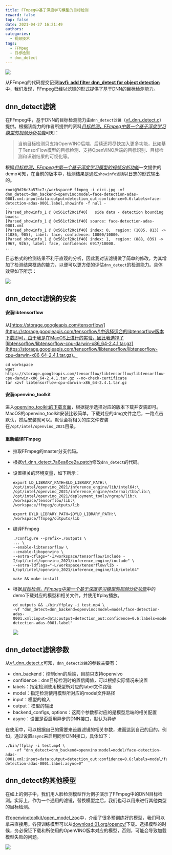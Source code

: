 ```yaml
---
title: FFmpeg中基于深度学习模型的目标检测
reward: false
top: false
date: 2021-04-27 16:21:49
authors:
categories:
  - 视频技术
tags:
  - FFMpeg
  - 目标检测
  - dnn_detect
---
```


![](1.png)

从FFmpeg的代码提交记录[**lavfi: add filter dnn_detect for object detection**](https://github.com/FFmpeg/FFmpeg/commit/aa9ffdaa1eaeb5e16fb6b89852f38ff488d81173)中，我们发现，FFmpeg已经以滤镜的形式提供了基于DNN的目标检测能力。

<!--more-->

## dnn_detect滤镜
在FFmpeg中，基于DNN的目标检测能力由`dnn_detect滤镜`（[vf_dnn_detect.c](https://github.com/FFmpeg/FFmpeg/blob/master/libavfilter/vf_dnn_detect.c)）提供。根据该能力的作者所提供的资料[*目标检测，FFmpeg中第一个基于深度学习模型的视频分析功能*](https://mp.weixin.qq.com/s?__biz=MzI3MjU1MjU1Mw==&mid=2247483828&idx=1&sn=df8fe902868ca2a0ea1cf50fff28ff95)可知：

> 当前目标检测只支持OpenVINO后端，后续还将尽快加入更多功能，比如基于TensorFlow模型的目标检测、支持OpenVINO后端的目标识别、目标检测和识别结果的可视化等。

根据[*目标检测，FFmpeg中第一个基于深度学习模型的视频分析功能*](https://mp.weixin.qq.com/s?__biz=MzI3MjU1MjU1Mw==&mid=2247483828&idx=1&sn=df8fe902868ca2a0ea1cf50fff28ff95)一文提供的demo可知，在当前的版本中，检测结果是通过`showinfo滤镜`以日志的形式输出的。

```shell
root@9d26c3a57bc7:/workspace# ffmpeg -i cici.jpg -vf dnn_detect=dnn_backend=openvino:model=face-detection-adas-0001.xml:input=data:output=detection_out:confidence=0.6:labels=face-detection-adas-0001.label,showinfo -f null -
...
[Parsed_showinfo_1 @ 0x561cf20c1f40]   side data - detection bounding boxes:
[Parsed_showinfo_1 @ 0x561cf20c1f40] source: face-detection-adas-0001.xml
[Parsed_showinfo_1 @ 0x561cf20c1f40] index: 0,  region: (1005, 813) -> (1086, 905), label: face, confidence: 10000/10000.
[Parsed_showinfo_1 @ 0x561cf20c1f40] index: 1,  region: (888, 839) -> (967, 926), label: face, confidence: 6917/10000.
...
```

日志格式的检测结果不利于直观的分析，因此我对该滤镜做了简单的修改，为其增加了检测结果框选的能力，以便可以更方便的评估`dnn_detect`的检测能力。具体效果如下所示：

![](2.jpg)

## dnn_detect滤镜的安装
#### 安装libtensorflow
从[https://storage.googleapis.com/tensorflow/](https://storage.googleapis.com/tensorflow/)中选择适合的libtensorflow版本下载即可，由于我是在MacOS上进行的实验，因此我选择了[libtensorflow/libtensorflow-cpu-darwin-x86_64-2.4.1.tar.gz](https://storage.googleapis.com/tensorflow/libtensorflow/libtensorflow-cpu-darwin-x86_64-2.4.1.tar.gz)。

```
cd workspace
wget https://storage.googleapis.com/tensorflow/libtensorflow/libtensorflow-cpu-darwin-x86_64-2.4.1.tar.gz --no-check-certificate
tar xzvf libtensorflow-cpu-darwin-x86_64-2.4.1.tar.gz
```

#### 安装openvino_toolkit
进入[openvino_toolkit的下载页面](https://software.intel.com/content/www/us/en/develop/tools/openvino-toolkit/download.html)，根据提示选择对应的版本下载并安装即可。MacOS的openvino_toolkit安装比较简单，下载对应的dmg文件之后，一路点击默认，然后安装就可以。默认会将相关的库文件安装在`/opt/intel/openvino_2021`目录。

#### 重新编译FFmpeg
* 拉取FFmpeg的master分支代码。
* 根据[vf_dnn_detect.7a6ea6ce2a.patch](https://gitee.com/wangwei1237/wangwei1237/blob/master/2021/04/27/object-detection-based-on-dnn-detect-in-FFmpeg/vf_dnn_detect.7a6ea6ce2a.patch)修改`dnn_detect`的代码。
* 设置相关的环境变量，如下所示：
    ```shell
    export LD_LIBRARY_PATH=$LD_LIBRARY_PATH:\
    /opt/intel/openvino_2021/inference_engine/lib/intel64:\
    /opt/intel/openvino_2021/inference_engine/external/tbb/lib:\
    /opt/intel/openvino_2021/deployment_tools/ngraph/lib:\
    /workspace/tensorflow/lib:\
    /workspace/ffmpeg/outputs/lib

    export DYLD_LIBRARY_PATH=$DYLD_LIBRARY_PATH:\
    /workspace/ffmpeg/outputs/lib
    ```
* 编译FFmpeg
    ```
    ./configure --prefix=./outputs \
    ... \
    --enable-libtensorflow \
    --enable-libopenvino \
    --extra-cflags="-I/workspace/tensorflow/include -I/opt/intel/openvino_2021/inference_engine/include" \
    --extra-ldflags="-L/workspace/tensorflow/lib -L/opt/intel/openvino_2021/inference_engine/lib/intel64"

    make && make install
    ```

* 根据[*目标检测，FFmpeg中第一个基于深度学习模型的视频分析功能*](https://mp.weixin.qq.com/s?__biz=MzI3MjU1MjU1Mw==&mid=2247483828&idx=1&sn=df8fe902868ca2a0ea1cf50fff28ff95)中的demo下载对应的模型和相关文件，并使用ffplay播放。
    ```
    cd outputs && ./bin/ffplay -i test.mp4 \
    -vf "dnn_detect=dnn_backend=openvino:model=model/face-detection-adas-0001.xml:input=data:output=detection_out:confidence=0.6:labels=model/face-detection-adas-0001.label"
    ```

    ![](3.jpg)

## dnn_detect滤镜参数
从[vf_dnn_detect.c](https://github.com/FFmpeg/FFmpeg/blob/master/libavfilter/vf_dnn_detect.c)可知，`dnn_detect滤镜`的参数主要有：
* dnn_backend：控制dnn的后端，目前只支持openvivo
* confidence：dnn目标检测时的置信阈值，可以根据实际情况来设置
* labels：指定检测使用模型所对应的label文件路径
* model：指定检测使用模型所对应的model文件路径
* input：模型的输入
* output：模型的输出
* backend_configs, options：这两个参数都对应的是模型后端的相关配置
* async：设置是否启用异步的DNN接口，默认为异步

在使用中，可以根据自己的需要来设置滤镜的相关参数，进而达到自己的目的。例如，通过设置`async`来启用同步DNN接口，具体如下：

```
./bin/ffplay -i test.mp4 \
    -vf "dnn_detect=dnn_backend=openvino:model=model/face-detection-adas-0001.xml:input=data:output=detection_out:confidence=0.6:labels=model/face-detection-adas-0001.label:async=0"
```

## dnn_detect的其他模型
在如上的例子中，我们用人脸检测模型作为例子演示了FFmpeg中的DNN目标检测。实际上，作为一个通用的滤镜，替换模型之后，我们也可以用来进行其他类型的目标检测。

在[openvinotoolkit/open_model_zoo](https://github.com/openvinotoolkit/open_model_zoo)中，介绍了很多预训练好的模型，我们可以拿来直接用。各预训练模型可以从[download.01.org/opencv/](https://download.01.org/opencv/)下载。选择模型的时候，务必保证下载和所使用的OpenVINO版本对应的模型，否则，可能会导致加载模型失败的问题。

![](4.jpg)

